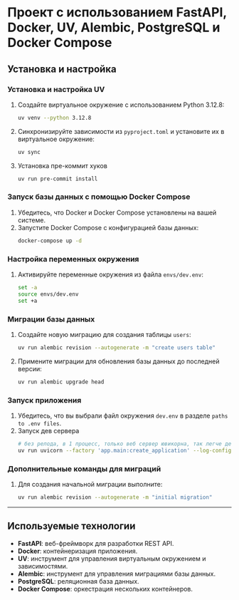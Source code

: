 # Проект с использованием FastAPI, Docker, UV, Alembic, PostgreSQL и Docker Compose

## Установка и настройка

### Установка и настройка UV
1. Создайте виртуальное окружение с использованием Python 3.12.8:
   ```bash
   uv venv --python 3.12.8
   ```
2. Синхронизируйте зависимости из `pyproject.toml` и установите их в виртуальное окружение:
   ```bash
   uv sync
   ```
3. Установка пре-коммит хуков
   ```bash
   uv run pre-commit install
   ```

### Запуск базы данных с помощью Docker Compose
1. Убедитесь, что Docker и Docker Compose установлены на вашей системе.
2. Запустите Docker Compose с конфигурацией базы данных:
   ```bash
   docker-compose up -d
   ```

### Настройка переменных окружения
1. Активируйте переменные окружения из файла `envs/dev.env`:
   ```bash
   set -a
   source envs/dev.env
   set +a
   ```

### Миграции базы данных
1. Создайте новую миграцию для создания таблицы `users`:
   ```bash
   uv run alembic revision --autogenerate -m "create users table"
   ```
2. Примените миграции для обновления базы данных до последней версии:
   ```bash
   uv run alembic upgrade head
   ```

### Запуск приложения
1. Убедитесь, что вы выбрали файл окружения `dev.env` в разделе `paths to .env files`.
2. Запуск дев сервера
   ```bash
   # без релода, в 1 процесс, только веб сервер ювикорна, так легче дебажить
   uv run uvicorn --factory 'app.main:create_application' --log-config='uvicorn_logs_config.yaml'
   ```

### Дополнительные команды для миграций
1. Для создания начальной миграции выполните:
   ```bash
   uv run alembic revision --autogenerate -m "initial migration"
   ```

---

## Используемые технологии
- **FastAPI**: веб-фреймворк для разработки REST API.
- **Docker**: контейнеризация приложения.
- **UV**: инструмент для управления виртуальным окружением и зависимостями.
- **Alembic**: инструмент для управления миграциями базы данных.
- **PostgreSQL**: реляционная база данных.
- **Docker Compose**: оркестрация нескольких контейнеров.
